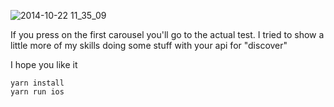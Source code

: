 ![2014-10-22 11_35_09](https://github.com/xaviercobain88/inkitt-test/blob/master/inkitt.gif)

If you press on the first carousel you'll go to the actual test. I tried to show a little more of my skills doing some stuff with your api for "discover"

I hope you like it


```
yarn install
yarn run ios
```



